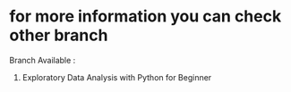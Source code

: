 # for more information you can check other branch

Branch Available :
1. Exploratory Data Analysis with Python for Beginner
